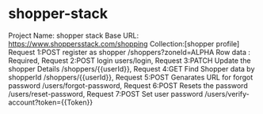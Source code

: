 # shopper-stack
Project Name: shopper stack
Base URL: https://www.shoppersstack.com/shopping
Collection:[shopper profile]
            Request 1:POST register as shopper /shoppers?zoneId=ALPHA
                      Row data : Required,
            Request 2:POST login  users/login,
            Request 3:PATCH Update the shopper Details  /shoppers/{{userId}},
            Request 4:GET Find Shopper data by shopperId  /shoppers/{{userId}},
            Request 5:POST Genarates URL for forgot password  /users/forgot-password, 
            Request 6:POST Resets the password  /users/reset-password,
            Request 7:POST Set user password   /users/verify-account?token={{Token}}
